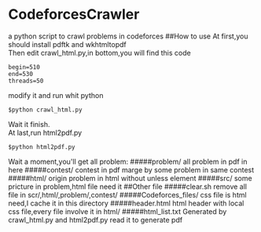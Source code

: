 # CodeforcesCrawler
a python script to crawl problems in codeforces
##How to use
At first,you should install pdftk and wkhtmltopdf<br>
Then edit crawl_html.py,in bottom,you will find this code
```
begin=510
end=530
threads=50
```
modify it and run whit python
```
$python crawl_html.py
```
Wait it finish.<br>
At last,run html2pdf.py
```
$python html2pdf.py
```
Wait a moment,you'll get all problem:
#####problem/
all problem in pdf in here
#####contest/
contest in pdf marge by some problem in same contest
#####html/
origin problem in html without unless element
#####src/
some pricture in problem,html file need it
##Other file
#####clear.sh
remove all file in scr/,html/,problem/,contest/
#####Codeforces_files/
css file is html need,I cache it in this directory
#####header.html
html header with local css file,every file involve it in html/
#####html_list.txt
Generated by crawl_html.py and html2pdf.py read it to generate pdf
